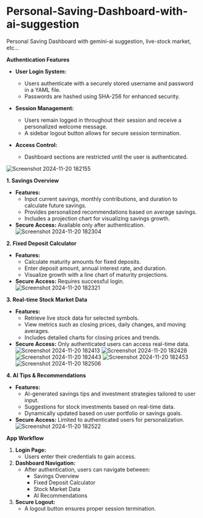 # Personal-Saving-Dashboard-with-ai-suggestion
Personal Saving Dashboard with gemini-ai suggestion, live-stock market, etc... 

**Authentication Features**  
- **User Login System:**  
  - Users authenticate with a securely stored username and password in a YAML file.  
  - Passwords are hashed using SHA-256 for enhanced security.  

- **Session Management:**  
  - Users remain logged in throughout their session and receive a personalized welcome message.  
  - A sidebar logout button allows for secure session termination.  

- **Access Control:**  
  - Dashboard sections are restricted until the user is authenticated.  

![Screenshot 2024-11-20 182155](https://github.com/user-attachments/assets/4baeb1b6-efb3-4a54-ada7-e9069cdf14fd)


**1. Savings Overview**  
- **Features:**  
  - Input current savings, monthly contributions, and duration to calculate future savings.  
  - Provides personalized recommendations based on average savings.  
  - Includes a projection chart for visualizing savings growth.  
- **Secure Access:** Available only after authentication.
![Screenshot 2024-11-20 182304](https://github.com/user-attachments/assets/cbd29583-347f-4669-b976-969a1921953f)


**2. Fixed Deposit Calculator**  
- **Features:**  
  - Calculate maturity amounts for fixed deposits.  
  - Enter deposit amount, annual interest rate, and duration.  
  - Visualize growth with a line chart of maturity projections.  
- **Secure Access:** Requires successful login.  
![Screenshot 2024-11-20 182321](https://github.com/user-attachments/assets/864a83bb-72ff-42ad-98f9-0b29ea96abc3)


**3. Real-time Stock Market Data**  
- **Features:**  
  - Retrieve live stock data for selected symbols.  
  - View metrics such as closing prices, daily changes, and moving averages.  
  - Includes detailed charts for closing prices and trends.  
- **Secure Access:** Only authenticated users can access real-time data.
![Screenshot 2024-11-20 182413](https://github.com/user-attachments/assets/7611dbbf-1b35-4078-9432-1104fde0ac38)
![Screenshot 2024-11-20 182428](https://github.com/user-attachments/assets/17beb129-973a-429c-9ea8-0827cd77cc32)
![Screenshot 2024-11-20 182443](https://github.com/user-attachments/assets/bfc3f5e1-75a3-436a-8d0e-bf4e491e63b1)
![Screenshot 2024-11-20 182453](https://github.com/user-attachments/assets/4d94b37f-6949-4079-850b-c0d26c0d6f4e)
![Screenshot 2024-11-20 182506](https://github.com/user-attachments/assets/f4f2bc47-e647-49ec-9eac-fc76628bf2ea)



  
**4. AI Tips & Recommendations**  
- **Features:**  
  - AI-generated savings tips and investment strategies tailored to user input.  
  - Suggestions for stock investments based on real-time data.  
  - Dynamically updated based on user portfolio or savings goals.  
- **Secure Access:** Limited to authenticated users for personalization.  
![Screenshot 2024-11-20 182522](https://github.com/user-attachments/assets/3f604e8d-e14b-4711-b81f-39db27086a02)


**App Workflow**  
1. **Login Page:**  
   - Users enter their credentials to gain access.  
2. **Dashboard Navigation:**  
   - After authentication, users can navigate between:  
     - Savings Overview  
     - Fixed Deposit Calculator  
     - Stock Market Data  
     - AI Recommendations  
3. **Secure Logout:**  
   - A logout button ensures proper session termination.
